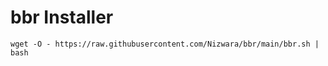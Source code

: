 # bbr Installer

```
wget -O - https://raw.githubusercontent.com/Nizwara/bbr/main/bbr.sh | bash
```
